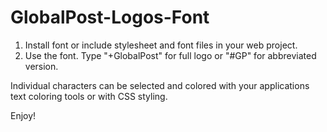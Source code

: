 GlobalPost-Logos-Font
=====================
1. Install font or include stylesheet and font files in your web project.
2. Use the font. Type "+GlobalPost" for full logo or "#GP" for abbreviated version.

Individual characters can be selected and colored with your applications text coloring tools or with CSS styling.

Enjoy!